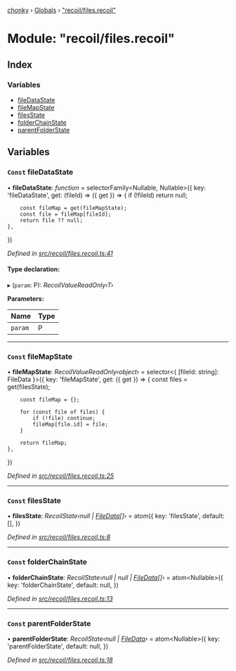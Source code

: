 [chonky](../README.md) › [Globals](../globals.md) › ["recoil/files.recoil"](_recoil_files_recoil_.md)

# Module: "recoil/files.recoil"

## Index

### Variables

* [fileDataState](_recoil_files_recoil_.md#const-filedatastate)
* [fileMapState](_recoil_files_recoil_.md#const-filemapstate)
* [filesState](_recoil_files_recoil_.md#const-filesstate)
* [folderChainState](_recoil_files_recoil_.md#const-folderchainstate)
* [parentFolderState](_recoil_files_recoil_.md#const-parentfolderstate)

## Variables

### `Const` fileDataState

• **fileDataState**: *function* = selectorFamily<Nullable<FileData>, Nullable<string>>({
    key: 'fileDataState',
    get: (fileId) => ({ get }) => {
        if (!fileId) return null;

        const fileMap = get(fileMapState);
        const file = fileMap[fileId];
        return file ?? null;
    },
})

*Defined in [src/recoil/files.recoil.ts:41](https://github.com/TimboKZ/Chonky/blob/bceb265/src/recoil/files.recoil.ts#L41)*

#### Type declaration:

▸ (`param`: P): *RecoilValueReadOnly‹T›*

**Parameters:**

Name | Type |
------ | ------ |
`param` | P |

___

### `Const` fileMapState

• **fileMapState**: *RecoilValueReadOnly‹object›* = selector<{ [fileId: string]: FileData }>({
    key: 'fileMapState',
    get: ({ get }) => {
        const files = get(filesState);

        const fileMap = {};

        for (const file of files) {
            if (!file) continue;
            fileMap[file.id] = file;
        }

        return fileMap;
    },
})

*Defined in [src/recoil/files.recoil.ts:25](https://github.com/TimboKZ/Chonky/blob/bceb265/src/recoil/files.recoil.ts#L25)*

___

### `Const` filesState

• **filesState**: *RecoilState‹null | [FileData](../interfaces/_types_files_types_.filedata.md)[]›* = atom<FileArray>({
    key: 'filesState',
    default: [],
})

*Defined in [src/recoil/files.recoil.ts:8](https://github.com/TimboKZ/Chonky/blob/bceb265/src/recoil/files.recoil.ts#L8)*

___

### `Const` folderChainState

• **folderChainState**: *RecoilState‹null | null | [FileData](../interfaces/_types_files_types_.filedata.md)[]›* = atom<Nullable<FileArray>>({
    key: 'folderChainState',
    default: null,
})

*Defined in [src/recoil/files.recoil.ts:13](https://github.com/TimboKZ/Chonky/blob/bceb265/src/recoil/files.recoil.ts#L13)*

___

### `Const` parentFolderState

• **parentFolderState**: *RecoilState‹null | [FileData](../interfaces/_types_files_types_.filedata.md)›* = atom<Nullable<FileData>>({
    key: 'parentFolderState',
    default: null,
})

*Defined in [src/recoil/files.recoil.ts:18](https://github.com/TimboKZ/Chonky/blob/bceb265/src/recoil/files.recoil.ts#L18)*
